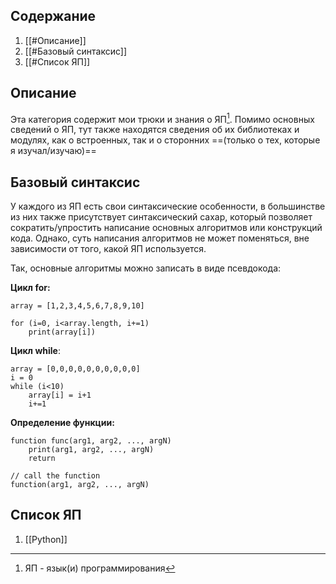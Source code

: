 ## Содержание
1. [[#Описание]]
2. [[#Базовый синтаксис]]
3. [[#Список ЯП]]

## Описание

Эта категория содержит мои трюки и знания о ЯП[^1].
Помимо основных сведений о ЯП, тут также находятся сведения об их библиотеках и модулях, как о встроенных, так и о сторонних ==(только о тех, которые я изучал/изучаю)==

## Базовый синтаксис

У каждого из ЯП есть свои синтаксические особенности, в большинстве из них также присутствует синтаксический сахар, который позволяет сократить/упростить написание основных алгоритмов или конструкций кода.
Однако, суть написания алгоритмов не может поменяться, вне зависимости от того, какой ЯП используется.

Так, основные алгоритмы можно записать в виде псевдокода:

**Цикл for:**
```
array = [1,2,3,4,5,6,7,8,9,10]

for (i=0, i<array.length, i+=1)
	print(array[i])

```
**Цикл while**:
```
array = [0,0,0,0,0,0,0,0,0,0]
i = 0
while (i<10)
	array[i] = i+1
	i+=1
```
**Определение функции:**
```
function func(arg1, arg2, ..., argN)
	print(arg1, arg2, ..., argN)
	return

// call the function
function(arg1, arg2, ..., argN)
```

## Список ЯП

1. [[Python]]

[^1]: ЯП - язык(и) программирования